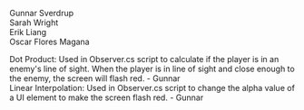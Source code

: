 Gunnar Sverdrup <br/>
Sarah Wright <br/>
Erik Liang <br/>
Oscar Flores Magana

Dot Product: Used in Observer.cs script to calculate if the player is in an enemy's line of sight. When the player is in line of sight and close enough to the enemy, the screen will flash red. - Gunnar <br/>
Linear Interpolation: Used in Observer.cs script to change the alpha value of a UI element to make the screen flash red. - Gunnar <br/>
